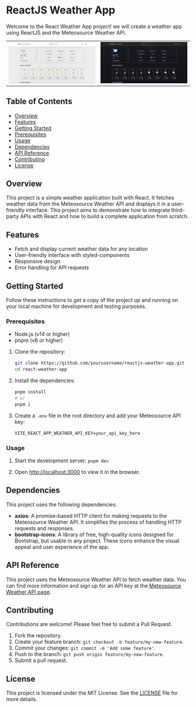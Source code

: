 # ReactJS Weather App

Welcome to the React Weather App project! we will create a weather app using ReactJS and the Meteosource Weather API.

<table>
    <tr>
        <td>
            <img src='./public/assets/screenshots/weather-light-mode.png' alt='Screenshot of the weather app in light mode' />
        </td>
        <td>
            <img src='./public/assets/screenshots/weather-dark-mode.png' alt='Screenshot of the weather app in dark mode' />
        </td>
    </tr>
</table>

## Table of Contents

- [Overview](#overview)
- [Features](#features)
- [Getting Started](#getting-started)
- [Prerequisites](#prerequisites)
- [Usage](#usage)
- [Dependencies](#dependencies)
- [API Reference](#api-reference)
- [Contributing](#contributing)
- [License](#license)

## Overview

This project is a simple weather application built with React. It fetches weather data from the Meteosource Weather API and displays it in a user-friendly interface. This project aims to demonstrate how to integrate third-party APIs with React and how to build a complete application from scratch.

## Features

- Fetch and display current weather data for any location
- User-friendly interface with styled-components
- Responsive design
- Error handling for API requests

## Getting Started

Follow these instructions to get a copy of the project up and running on your local machine for development and testing purposes.

### Prerequisites

- Node.js (v14 or higher)
- pnpm (v6 or higher)

1. Clone the repository:
    ```sh
    git clone https://github.com/yourusername/reactjs-weather-app.git
    cd react-weather-app
    ```

2. Install the dependencies:
    ```sh
    pnpm install
    # or
    pnpm i
    ```

3. Create a `.env` file in the root directory and add your Meteosource API key:
    ```env
    VITE_REACT_APP_WEATHER_API_KEY=your_api_key_here
    ```

### Usage

1. Start the development server:
    `pnpm dev`

2. Open [http://localhost:3000](http://localhost:3000) to view it in the browser.

## Dependencies

This project uses the following dependencies:

- **axios**: A promise-based HTTP client for making requests to the Meteosource Weather API. It simplifies the process of handling HTTP requests and responses.
- **bootstrap-icons**: A library of free, high-quality icons designed for Bootstrap, but usable in any project. These icons enhance the visual appeal and user experience of the app.

## API Reference

This project uses the Meteosource Weather API to fetch weather data. You can find more information and sign up for an API key at the [Meteosource Weather API page](https://rapidapi.com/MeteosourceWeather/api/ai-weather-by-meteosource).

## Contributing

Contributions are welcome! Please feel free to submit a Pull Request.

1. Fork the repository.
2. Create your feature branch: `git checkout -b feature/my-new-feature`.
3. Commit your changes: `git commit -m 'Add some feature'`.
4. Push to the branch: `git push origin feature/my-new-feature`.
5. Submit a pull request.

## License

This project is licensed under the MIT License. See the [LICENSE](LICENSE) file for more details.